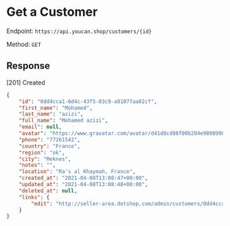 # Get a Customer

Endpoint: `https://api.youcan.shop/customers/{id}`

Method: `GET`

<a name="reponse"></a>
## Response

[201] Created

```json
{
    "id": "0dd4cca1-6d4c-43f5-83c9-a8107faa82cf",
    "first_name": "Mohamed",
    "last_name": "azizi",
    "full_name": "Mohamed azizi",
    "email": null,
    "avatar": "https://www.gravatar.com/avatar/d41d8cd98f00b204e9800998ecf8427e?s=100&d=http://api.dotshop.com/store-admin/images/generic_avatar.png",
    "phone": "77261542",
    "country": "France",
    "region": "ok",
    "city": "Meknes",
    "notes": "",
    "location": "Ra's al Khaymah, France",
    "created_at": "2021-04-08T13:08:47+00:00",
    "updated_at": "2021-04-08T13:08:48+00:00",
    "deleted_at": null,
    "links": {
        "edit": "http://seller-area.dotshop.com/admin/customers/0dd4cca1-6d4c-43f5-83c9-a8107faa82cf/edit"
    }
}
```
